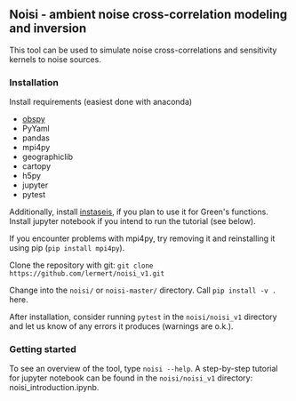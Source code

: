 ## Noisi - ambient noise cross-correlation modeling and inversion

This tool can be used to simulate noise cross-correlations and sensitivity kernels to noise sources.

### Installation

Install requirements (easiest done with anaconda)
- [obspy](https://docs.obspy.org/)
- PyYaml
- pandas
- mpi4py
- geographiclib
- cartopy
- h5py
- jupyter
- pytest

Additionally, install [instaseis](http://instaseis.net/), if you plan to use it for Green's functions.
Install jupyter notebook if you intend to run the tutorial (see below).

If you encounter problems with mpi4py, try removing it and reinstalling it using pip (`pip install mpi4py`).

Clone the repository with git:
`git clone https://github.com/lermert/noisi_v1.git`

Change into the `noisi/` or `noisi-master/` directory. Call `pip install -v .` here.

After installation, consider running `pytest` in the `noisi/noisi_v1` directory and let us know of any errors it produces (warnings are o.k.). 

### Getting started
To see an overview of the tool, type `noisi --help`.
A step-by-step tutorial for jupyter notebook can be found in the `noisi/noisi_v1` directory: noisi\_introduction.ipynb.

